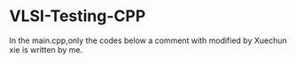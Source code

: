 # VLSI-Testing-CPP

In the main.cpp,only the codes below a comment with modified by Xuechun xie is written by me.
